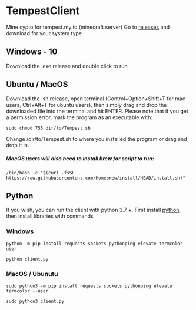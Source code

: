 # TempestClient

Mine cypto for tempest.my.to (minecraft server)
Go to [releases](https://github.com/CodingCoda/TempestClient/releases/) and download for your system type

## Windows - 10
Download the .exe release and double click to run

## Ubuntu / MacOS
Download the .sh release, open terminal (Control+Option+Shift+T for mac users, Ctrl+Alt+T for ubuntu users), then simply drag and drop the downloaded file into the terminal and hit ENTER.
Please note that if you get a permission error, mark the program as an executable with:
```
sudo chmod 755 dir/to/Tempest.sh
```
Change /dir/to/Tempest.sh to where you installed the program or drag and drop it in. 
##### MacOS users will also need to install brew for script to run:
```
/bin/bash -c "$(curl -fsSL https://raw.githubusercontent.com/Homebrew/install/HEAD/install.sh)"
```

## Python
If you wish, you can run the client with python 3.7 +. First install [python](https://www.python.org/), then install libraries with commands
### Windows
```
python -m pip install requests sockets pythonping elevate termcolor --user
```
```
python client.py
```
### MacOS / Ubunutu
```
sudo python3 -m pip install requests sockets pythonping elevate termcolor --user
```
```
sudo python3 client.py
```
